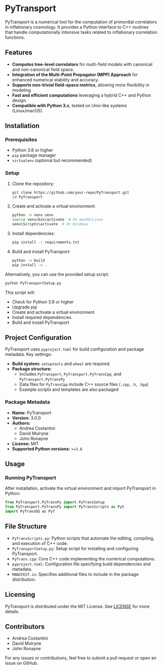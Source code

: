 # PyTransport

PyTransport is a numerical tool for the computation of primordial correlators in inflationary cosmology. It provides a Python interface to C++ routines that handle computationally intensive tasks related to inflationary correlation functions.

## Features
- **Computes tree-level correlators** for multi-field models with canonical and non-canonical field space.
- **Integration of the Multi-Point Propagator (MPP) Approach** for enhanced numerical stability and accuracy.
- **Supports non-trivial field-space metrics**, allowing more flexibility in modeling.
- **Fast and efficient computations** leveraging a hybrid C++ and Python design.
- **Compatible with Python 3.x**, tested on Unix-like systems (Linux/macOS).

## Installation

### Prerequisites
- Python 3.8 or higher
- `pip` package manager
- `virtualenv` (optional but recommended)

### Setup
1. Clone the repository:
   ```sh
   git clone https://github.com/your-repo/PyTransport.git
   cd PyTransport
   ```
2. Create and activate a virtual environment:
   ```sh
   python -m venv venv
   source venv/bin/activate  # On macOS/Linux
   venv\Scripts\activate  # On Windows
   ```
3. Install dependencies:
   ```sh
   pip install -r requirements.txt
   ```
4. Build and install PyTransport:
   ```sh
   python -m build
   pip install -e .
   ```

Alternatively, you can use the provided setup script:
```sh
python PyTransportSetup.py
```
This script will:
- Check for Python 3.8 or higher
- Upgrade pip
- Create and activate a virtual environment
- Install required dependencies
- Build and install PyTransport

## Project Configuration
PyTransport uses `pyproject.toml` for build configuration and package metadata. Key settings:
- **Build system:** `setuptools` and `wheel` are required.
- **Package structure:**
  - Includes `PyTransport`, `PyTransport.PyTransCpp`, and `PyTransport.PyTransPy`
  - Data files for `PyTransCpp` include C++ source files (`.cpp`, `.h`, `.hpp`)
  - Example scripts and templates are also packaged

### Package Metadata
- **Name:** PyTransport
- **Version:** 3.0.0
- **Authors:**
  - Andrea Costantini
  - David Mulryne
  - John Ronayne
- **License:** MIT
- **Supported Python versions:** `>=3.8`

## Usage

### Running PyTransport
After installation, activate the virtual environment and import PyTransport in Python:
```python
from PyTransport.PyTransPy import PyTransSetup
from PyTransport.PyTransPy import PyTransScripts as PyS
import PyTransDQ as PyT
```

## File Structure
- `PyTransScripts.py`: Python scripts that automate the editing, compiling, and execution of C++ code.
- `PyTransportSetup.py`: Setup script for installing and configuring PyTransport.
- `PyTrans.cpp`: Core C++ code implementing the numerical computations.
- `pyproject.toml`: Configuration file specifying build dependencies and metadata.
- `MANIFEST.in`: Specifies additional files to include in the package distribution.

## Licensing
PyTransport is distributed under the MIT License. See [LICENSE](LICENSE) for more details.

## Contributors
- Andrea Costantini
- David Mulryne
- John Ronayne

For any issues or contributions, feel free to submit a pull request or open an issue on GitHub.
